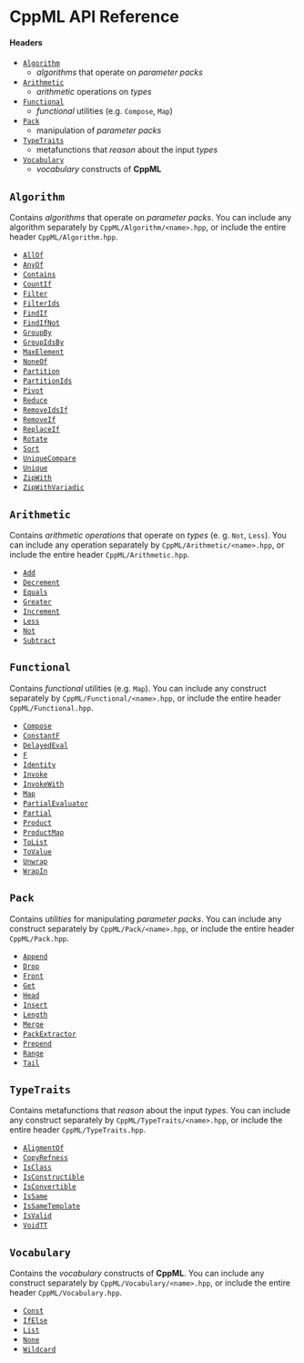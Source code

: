 # CppML API Reference

#### Headers

* [`Algorithm`](#algorithm)
  * *algorithms* that operate on *parameter packs*
* [`Arithmetic`](#arithmetic)
  * *arithmetic* operations on *types*
* [`Functional`](#functional)
  * *functional* utilities (e.g. `Compose`, `Map`)
* [`Pack`](#pack)
  * manipulation of *parameter packs*
* [`TypeTraits`](#typetraits)
  * metafunctions that *reason* about the input *types*
* [`Vocabulary`](#vocabulary)
  * *vocabulary* constructs of **CppML**

## `Algorithm`

Contains *algorithms* that operate on *parameter packs*. You can include any algorithm separately by `CppML/Algorithm/<name>.hpp`, or include the entire header `CppML/Algorithm.hpp`.

* [`AllOf`](Algorithm/AllOf.md)
* [`AnyOf`](Algorithm/AnyOf.md)
* [`Contains`](Algorithm/Contains.md)
* [`CountIf`](Algorithm/CountIf.md)
* [`Filter`](Algorithm/Filter.md)
* [`FilterIds`](Algorithm/FilterIds.md)
* [`FindIf`](Algorithm/FindIf.md)
* [`FindIfNot`](Algorithm/FindIfNot.md)
* [`GroupBy`](Algorithm/GroupBy.md)
* [`GroupIdsBy`](Algorithm/GroupIdsBy.md)
* [`MaxElement`](Algorithm/MaxElement.md)
* [`NoneOf`](Algorithm/NoneOf.md)
* [`Partition`](Algorithm/Partition.md)
* [`PartitionIds`](Algorithm/PartitionIds.md)
* [`Pivot`](Algorithm/Pivot.md)
* [`Reduce`](Algorithm/Reduce.md)
* [`RemoveIdsIf`](Algorithm/RemoveIdsIf.md)
* [`RemoveIf`](Algorithm/RemoveIf.md)
* [`ReplaceIf`](Algorithm/ReplaceIf.md)
* [`Rotate`](Algorithm/Rotate.md)
* [`Sort`](Algorithm/Sort.md)
* [`UniqueCompare`](Algorithm/UniqueCompare.md)
* [`Unique`](Algorithm/Unique.md)
* [`ZipWith`](Algorithm/ZipWith.md)
* [`ZipWithVariadic`](Algorithm/ZipWithVariadic.md)

## `Arithmetic`

Contains *arithmetic operations* that operate on *types* (e. g. `Not`, `Less`). You can include any operation separately by `CppML/Arithmetic/<name>.hpp`, or include the entire header `CppML/Arithmetic.hpp`.

* [`Add`](Arithmetic/Add.md)
* [`Decrement`](Arithmetic/Decrement.md)
* [`Equals`](Arithmetic/Equals.md)
* [`Greater`](Arithmetic/Greater.md)
* [`Increment`](Arithmetic/Increment.md)
* [`Less`](Arithmetic/Less.md)
* [`Not`](Arithmetic/Not.md)
* [`Subtract`](Arithmetic/Subtract.md)

## `Functional`

Contains *functional* utilities (e.g. `Map`). You can include any construct separately by `CppML/Functional/<name>.hpp`, or include the entire header `CppML/Functional.hpp`.

* [`Compose`](Functional/Compose.md)
* [`ConstantF`](Functional/ConstantF.md)
* [`DelayedEval`](Functional/DelayedEval.md)
* [`F`](Functional/F.md)
* [`Identity`](Functional/Identity.md)
* [`Invoke`](Functional/Invoke.md)
* [`InvokeWith`](Functional/InvokeWith.md)
* [`Map`](Functional/Map.md)
* [`PartialEvaluator`](Functional/PartialEvaluator.md)
* [`Partial`](Functional/Partial.md)
* [`Product`](Functional/Product.md)
* [`ProductMap`](Functional/ProductMap.md)
* [`ToList`](Functional/ToList.md)
* [`ToValue`](Functional/ToValue.md)
* [`Unwrap`](Functional/Unwrap.md)
* [`WrapIn`](Functional/WrapIn.md)

## `Pack`

Contains *utilities* for manipulating *parameter packs*. You can include any construct separately by `CppML/Pack/<name>.hpp`, or include the entire header `CppML/Pack.hpp`.

* [`Append`](Pack/Append.md)
* [`Drop`](Pack/Drop.md)
* [`Front`](Pack/Front.md)
* [`Get`](Pack/Get.md)
* [`Head`](Pack/Head.md)
* [`Insert`](Pack/Insert.md)
* [`Length`](Pack/Length.md)
* [`Merge`](Pack/Merge.md)
* [`PackExtractor`](Pack/PackExtractor.md)
* [`Prepend`](Pack/Prepend.md)
* [`Range`](Pack/Range.md)
* [`Tail`](Pack/Tail.md)

## `TypeTraits`

Contains metafunctions that *reason* about the input *types*. You can include any construct separately by `CppML/TypeTraits/<name>.hpp`, or include the entire header `CppML/TypeTraits.hpp`.

* [`AligmentOf`](TypeTraits/AligmentOf.md)
* [`CopyRefness`](TypeTraits/CopyRefness.md)
* [`IsClass`](TypeTraits/IsClass.md)
* [`IsConstructible`](TypeTraits/IsConstructible.md)
* [`IsConvertible`](TypeTraits/IsConvertible.md)
* [`IsSame`](TypeTraits/IsSame.md)
* [`IsSameTemplate`](TypeTraits/IsSameTemplate.md)
* [`IsValid`](TypeTraits/IsValid.md)
* [`VoidTT`](TypeTraits/VoidTT.md)

## `Vocabulary`

Contains the *vocabulary* constructs of **CppML**. You can include any construct separately by `CppML/Vocabulary/<name>.hpp`, or include the entire header `CppML/Vocabulary.hpp`.

* [`Const`](Vocabulary/Const.md)
* [`IfElse`](Vocabulary/IfElse.md)
* [`List`](Vocabulary/List.md)
* [`None`](Vocabulary/None.md)
* [`Wildcard`](Vocabulary/Wildcard.md)
